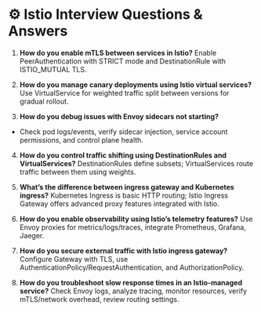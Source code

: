 # ⚙️ Istio Interview Questions & Answers

1. **How do you enable mTLS between services in Istio?**
  Enable PeerAuthentication with STRICT mode and DestinationRule with ISTIO_MUTUAL TLS.

2. **How do you manage canary deployments using Istio virtual services?**
  Use VirtualService for weighted traffic split between versions for gradual rollout.

3. **How do you debug issues with Envoy sidecars not starting?**
- Check pod logs/events, verify sidecar injection, service account permissions, and control plane health.

4. **How do you control traffic shifting using DestinationRules and VirtualServices?** 
  DestinationRules define subsets; VirtualServices route traffic between them using weights.

5. **What’s the difference between ingress gateway and Kubernetes ingress?** 
  Kubernetes Ingress is basic HTTP routing; Istio Ingress Gateway offers advanced proxy features integrated with Istio.

6. **How do you enable observability using Istio’s telemetry features?**
  Use Envoy proxies for metrics/logs/traces, integrate Prometheus, Grafana, Jaeger.

7. **How do you secure external traffic with Istio ingress gateway?**
  Configure Gateway with TLS, use AuthenticationPolicy/RequestAuthentication, and AuthorizationPolicy.

8. **How do you troubleshoot slow response times in an Istio-managed service?**
  Check Envoy logs, analyze tracing, monitor resources, verify mTLS/network overhead, review routing settings.
